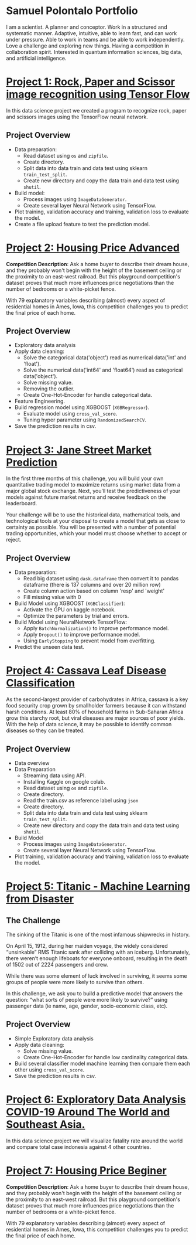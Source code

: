 # Samuel Polontalo Portfolio
I am a scientist. A planner and conceptor. Work in a structured and systematic manner. Adaptive, intuitive, able to learn fast, and can work under pressure. Able to work in teams and be able to work independently. Love a challenge and exploring new things. Having a competition in collaboration spirit. Interested in quantum information sciences, big data, and artificial intelligence. 

# [Project 1: Rock, Paper and Scissor image recognition using Tensor Flow](https://github.com/samuelpolontalo/rock-paper-scissors-recognition-using-TensorFlow)
In this data science project we created a program to recognize rock, paper and scissors images using the TensorFlow neural network.
## Project Overview
* Data preparation:
  * Read dataset using `os` and `zipfile`.
  * Create directory.
  * Split data into data train and data test using sklearn `train_test_split`.
  * Create new directory and copy the data train and data test using `shutil`.
* Build model:
  * Process images using `ImageDataGenerator`.
  * Create several layer Neural Network using TensorFlow.
* Plot training, validation accuracy and training, validation loss to evaluate the model.
* Create a file upload feature to test the prediction model.

# [Project 2: Housing Price Advanced](https://github.com/samuelpolontalo/Housing-Price-Advanced)
**Competition Description**: Ask a home buyer to describe their dream house, and they probably won't begin with the height of the basement ceiling or the proximity to an east-west railroad. But this playground competition's dataset proves that much more influences price negotiations than the number of bedrooms or a white-picket fence.

With 79 explanatory variables describing (almost) every aspect of residential homes in Ames, Iowa, this competition challenges you to predict the final price of each home.
## Project Overview
* Exploratory data analysis
* Apply data cleaning:
  * Solve the categorical data('object') read as numerical data('int' and 'float').
  * Solve the numerical data('int64' and 'float64') read as categorical data('object').
  * Solve missing value.
  * Removing the outlier.
  * Create One-Hot-Encoder for handle categorical data.
* Feature Engineering.
* Build regression model using XGBOOST (`XGBRegressor`).
  * Evaluate model using `cross_val_score`.
  * Tuning hyper parameter using `RandomizedSearchCV`.
* Save the prediction results in csv.

# [Project 3: Jane Street Market Prediction](https://github.com/samuelpolontalo/Jane-Street-Market-Prediction)
In the first three months of this challenge, you will build your own quantitative trading model to maximize returns using market data from a major global stock exchange. Next, you’ll test the predictiveness of your models against future market returns and receive feedback on the leaderboard.

Your challenge will be to use the historical data, mathematical tools, and technological tools at your disposal to create a model that gets as close to certainty as possible. You will be presented with a number of potential trading opportunities, which your model must choose whether to accept or reject.
## Project Overview
* Data preparation:
  * Read big dataset using `dask.dataframe` then convert it to pandas dataframe (there is 137 columns and over 20 million row)
  * Create column action based on column 'resp' and 'weight'
  * Fill missing value with 0
* Build Model using XGBOOST (`XGBClassifier`):
  * Activate the GPU on kaggle notebook.
  * Optimize the parameters by trial and errors.
* Build Model using NeuralNetwork TensorFlow:
  * Apply `BatchNormalization()` to improve performance model.
  * Apply `Dropout()` to improve performance model.
  * Using `EarlyStopping` to prevent model from overfitting.
* Predict the unseen data test.

# [Project 4: Cassava Leaf Disease Classification](https://github.com/samuelpolontalo/cassava-leaf-disease)
As the second-largest provider of carbohydrates in Africa, cassava is a key food security crop grown by smallholder farmers because it can withstand harsh conditions. At least 80% of household farms in Sub-Saharan Africa grow this starchy root, but viral diseases are major sources of poor yields. With the help of data science, it may be possible to identify common diseases so they can be treated.
## Project Overview
* Data overview
* Data Preparation
  * Streaming data using API.
  * Installing Kaggle on google colab.
  * Read dataset using `os` and `zipfile`.
  * Create directory.
  * Read the train.csv as reference label using `json`
  * Create directory.
  * Split data into data train and data test using sklearn `train_test_split`.
  * Create new directory and copy the data train and data test using `shutil`.
* Build Model
  * Process images using `ImageDataGenerator`.
  * Create several layer Neural Network using TensorFlow.
* Plot training, validation accuracy and training, validation loss to evaluate the model.
  

# [Project 5: Titanic - Machine Learning from Disaster](https://github.com/samuelpolontalo/Titanic-Survival)
## The Challenge
The sinking of the Titanic is one of the most infamous shipwrecks in history.

On April 15, 1912, during her maiden voyage, the widely considered “unsinkable” RMS Titanic sank after colliding with an iceberg. Unfortunately, there weren’t enough lifeboats for everyone onboard, resulting in the death of 1502 out of 2224 passengers and crew.

While there was some element of luck involved in surviving, it seems some groups of people were more likely to survive than others.

In this challenge, we ask you to build a predictive model that answers the question: “what sorts of people were more likely to survive?” using passenger data (ie name, age, gender, socio-economic class, etc).
## Project Overview
* Simple Exploratory data analysis
* Apply data cleaning:
  * Solve missing value.
  * Create One-Hot-Encoder for handle low cardinality categorical data.
* Build several classifier model machine learning then compare them each other using `cross_val_score`.
* Save the prediction results in csv.

# [Project 6: Exploratory Data Analysis COVID-19 Around The World and Southeast Asia.](https://github.com/samuelpolontalo/Simple-Exploratory-Data-Analysis-COVID-19)
In this data science project we will visualize fatality rate around the world and compare total case indonesia against 4 other countries.

# [Project 7: Housing Price Beginer](https://github.com/samuelpolontalo/Housing-Prices-Beginer)
**Competition Description**: Ask a home buyer to describe their dream house, and they probably won't begin with the height of the basement ceiling or the proximity to an east-west railroad. But this playground competition's dataset proves that much more influences price negotiations than the number of bedrooms or a white-picket fence.

With 79 explanatory variables describing (almost) every aspect of residential homes in Ames, Iowa, this competition challenges you to predict the final price of each home.
